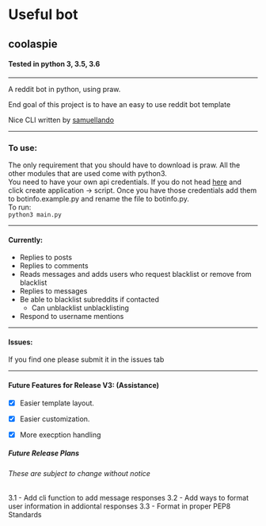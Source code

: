 # Useful bot
## coolaspie

#### Tested in python 3, 3.5, 3.6
---
A reddit bot in python, using praw.

End goal of this project is to have an easy to use reddit bot template

Nice CLI written by [samuellando](https://github.com/samuellando "Author")

---

### To use:
The only requirement that you should have to download is praw. All the other modules that are used come with python3.  
You need to have your own api credentials. If you do not head [here](https://www.reddit.com/prefs/apps "reddit apps") and click create application -> script.
Once you have those credentials add them to botinfo.example.py and rename the file to botinfo.py.  
To run:  
  `python3 main.py`

---

#### Currently:
* Replies to posts
* Replies to comments
* Reads messages and adds users who request blacklist or remove from blacklist
* Replies to messages
* Be able to blacklist subreddits if contacted
  * Can unblacklist unblacklisting
*  Respond to username mentions

---

#### Issues:

If you find one please submit it in the issues tab

---

#### Future Features for Release V3: (Assistance)
- [x] Easier template layout.
- [x] Easier customization.
- [x] More execption handling


##### Future Release Plans
###### These are subject to change without notice
  3.1 - Add cli function to add message responses
  3.2 - Add ways to format user information in addiontal responses
  3.3 - Format in proper PEP8 Standards
